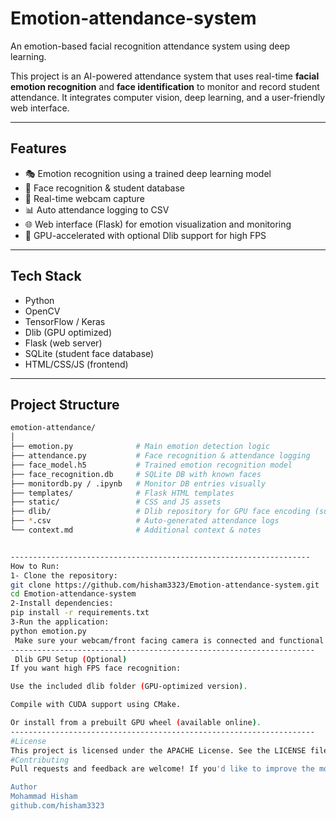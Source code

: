 # Emotion-attendance-system
An emotion-based facial recognition attendance system using deep learning.

This project is an AI-powered attendance system that uses real-time **facial emotion recognition** and **face identification** to monitor and record student attendance. It integrates computer vision, deep learning, and a user-friendly web interface.

---

##  Features

- 🎭 Emotion recognition using a trained deep learning model
- 👤 Face recognition & student database
- 📸 Real-time webcam capture
- 📊 Auto attendance logging to CSV
- 🌐 Web interface (Flask) for emotion visualization and monitoring
- 🧠 GPU-accelerated with optional Dlib support for high FPS

---

## Tech Stack

- Python
- OpenCV
- TensorFlow / Keras
- Dlib (GPU optimized)
- Flask (web server)
- SQLite (student face database)
- HTML/CSS/JS (frontend)

---

##  Project Structure

```bash
emotion-attendance/
│
├── emotion.py              # Main emotion detection logic
├── attendance.py           # Face recognition & attendance logging
├── face_model.h5           # Trained emotion recognition model
├── face_recognition.db     # SQLite DB with known faces
├── monitordb.py / .ipynb   # Monitor DB entries visually
├── templates/              # Flask HTML templates
├── static/                 # CSS and JS assets
├── dlib/                   # Dlib repository for GPU face encoding (submodule)
├── *.csv                   # Auto-generated attendance logs
└── context.md              # Additional context & notes


-------------------------------------------------------------------
How to Run:
1- Clone the repository:
git clone https://github.com/hisham3323/Emotion-attendance-system.git
cd Emotion-attendance-system
2-Install dependencies:
pip install -r requirements.txt
3-Run the application:
python emotion.py
 Make sure your webcam/front facing camera is connected and functional.
--------------------------------------------------------------------
 Dlib GPU Setup (Optional)
If you want high FPS face recognition:

Use the included dlib folder (GPU-optimized version).

Compile with CUDA support using CMake.

Or install from a prebuilt GPU wheel (available online).
--------------------------------------------------------------------
#License
This project is licensed under the APACHE License. See the LICENSE file for details.
#Contributing
Pull requests and feedback are welcome! If you'd like to improve the model or frontend, feel free to fork and submit a PR.

Author
Mohammad Hisham
github.com/hisham3323


